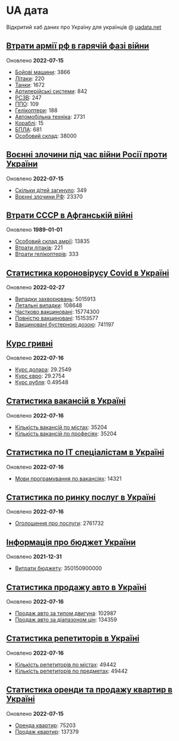 # UA дата
Відкритий хаб даних про Україну для українців @ [uadata.net](https://uadata.net/)

## [Втрати армії рф в гарячій фазі війни](https://uadata.net/vtraty-rf.data)
Оновлено **2022-07-15**

- [Бойові машини](https://uadata.net/vtraty-rf:bbm.data): 3866
- [Літаки](https://uadata.net/vtraty-rf:planes.data): 220
- [Танки](https://uadata.net/vtraty-rf:tanks.data): 1672
- [Артилерійські системи](https://uadata.net/vtraty-rf:artilery.data): 842
- [РСЗВ](https://uadata.net/vtraty-rf:rszv.data): 247
- [ППО](https://uadata.net/vtraty-rf:ppo.data): 109
- [Гелікоптери](https://uadata.net/vtraty-rf:helicopters.data): 188
- [Автомобільна техніка](https://uadata.net/vtraty-rf:auto.data): 2731
- [Кораблі](https://uadata.net/vtraty-rf:ships.data): 15
- [БПЛА](https://uadata.net/vtraty-rf:bpla.data): 681
- [Особовий склад](https://uadata.net/vtraty-rf.data): 38000

## [Воєнні злочини під час війни Росії проти України](https://uadata.net/zlochiny-rf.data)
Оновлено **2022-07-15**

- [Скільки дітей загинуло](https://uadata.net/zlochiny-rf.data): 349
- [Воєнні злочини РФ](https://uadata.net/zlochiny-rf:registered-crimes.data): 23370

## [Втрати СССР в Афганській війні](https://uadata.net/vtraty-su-in-afgan.data)
Оновлено **1989-01-01**

- [Особовий склад амрії](https://uadata.net/vtraty-su-in-afgan.data): 13835
- [Втрати літаків](https://uadata.net/vtraty-su-in-afgan:soviet-aircraft-losses-in-afgan-war.data): 221
- [Втрати гелікоптерів](https://uadata.net/vtraty-su-in-afgan:soviet-helicopters-losses-in-afgan-war.data): 333

## [Статистика короновірусу Covid в Україні](https://uadata.net/corona.data)
Оновлено **2022-02-27**

- [Випадки захворювань](https://uadata.net/corona.data): 5015913
- [Летальні випадки](https://uadata.net/corona:totla-deaths.data): 108648
- [Частково вакциновані](https://uadata.net/corona:persons-vaccinated.data): 15774300
- [Повністю вакциновані](https://uadata.net/corona:persons-fully-vaccinated.data): 15153577
- [Вакциновані бустерною дозою](https://uadata.net/corona:persons-with-booster.data): 741197

## [Курс гривні](https://uadata.net/kurs-hryvni.data)
Оновлено **2022-07-16**

- [Курс долара](https://uadata.net/kurs-hryvni.data): 29.2549
- [Курс євро](https://uadata.net/kurs-hryvni:euro-to-hryvna.data): 29.2754
- [Курс рубля](https://uadata.net/kurs-hryvni:fubl-to-hryvna.data): 0.49548

## [Статистика вакансій в Україні](https://uadata.net/rynok-praci.data)
Оновлено **2022-07-16**

- [Кількість вакансій по містах](https://uadata.net/rynok-praci.data): 35204
- [Кількість вакансій по професіях](https://uadata.net/rynok-praci:positions.data): 35204

## [Статистика по ІТ спеціалістам в Україні](https://uadata.net/rozrobka-softu.data)
Оновлено **2022-07-16**

- [Мови програмування по вакансіях](https://uadata.net/rozrobka-softu.data): 14321

## [Статистика по ринку послуг в Україні](https://uadata.net/poslugy.data)
Оновлено **2022-07-16**

- [Оголошення про послуги](https://uadata.net/poslugy.data): 2761732

## [Інформація про бюджет України](https://uadata.net/budget.data)
Оновлено **2021-12-31**

- [Витрати бюджету](https://uadata.net/budget.data): 350150900000

## [Статистика продажу авто в Україні](https://uadata.net/automobiles.data)
Оновлено **2022-07-16**

- [Продаж авто за типом двигуна](https://uadata.net/automobiles.data): 102987
- [Продаж авто за діапазоном цін](https://uadata.net/automobiles:auto-prices.data): 134359

## [Статистика репетиторів в Україні](https://uadata.net/tutors.data)
Оновлено **2022-07-16**

- [Кількість репетиторів по містах](https://uadata.net/tutors.data): 49442
- [Кількість репетиторів по предметах](https://uadata.net/tutors:tutor-subjects.data): 49442

## [Статистика оренди та продажу квартир в Україні](https://uadata.net/flats.data)
Оновлено **2022-07-15**

- [Оренда квартир](https://uadata.net/flats.data): 75203
- [Продаж квартир](https://uadata.net/flats:sell-flat.data): 137379
